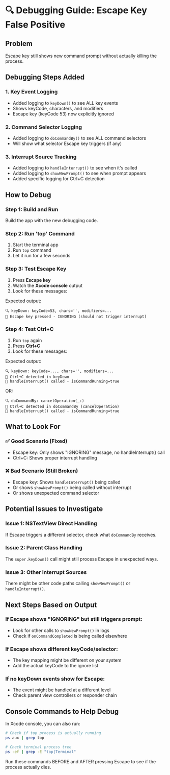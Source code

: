# 🔍 Debugging Guide: Escape Key False Positive

## Problem
Escape key still shows new command prompt without actually killing the process.

## Debugging Steps Added

### 1. **Key Event Logging**
- Added logging to `keyDown()` to see ALL key events
- Shows keyCode, characters, and modifiers
- Escape key (keyCode 53) now explicitly ignored

### 2. **Command Selector Logging** 
- Added logging to `doCommandBy()` to see ALL command selectors
- Will show what selector Escape key triggers (if any)

### 3. **Interrupt Source Tracking**
- Added logging to `handleInterrupt()` to see when it's called
- Added logging to `showNewPrompt()` to see when prompt appears
- Added specific logging for Ctrl+C detection

## How to Debug

### Step 1: Build and Run
Build the app with the new debugging code.

### Step 2: Run 'top' Command
1. Start the terminal app
2. Run `top` command
3. Let it run for a few seconds

### Step 3: Test Escape Key
1. Press **Escape key**
2. Watch the **Xcode console** output
3. Look for these messages:

Expected output:
```
🔍 keyDown: keyCode=53, chars='', modifiers=...
🚨 Escape key pressed - IGNORING (should not trigger interrupt)
```

### Step 4: Test Ctrl+C
1. Run `top` again
2. Press **Ctrl+C**  
3. Look for these messages:

Expected output:
```
🔍 keyDown: keyCode=..., chars='', modifiers=...
🎯 Ctrl+C detected in keyDown
🚨 handleInterrupt() called - isCommandRunning=true
```

OR:
```
🔍 doCommandBy: cancelOperation(_:)
🎯 Ctrl+C detected in doCommandBy (cancelOperation)
🚨 handleInterrupt() called - isCommandRunning=true
```

## What to Look For

### ✅ Good Scenario (Fixed)
- Escape key: Only shows "IGNORING" message, no handleInterrupt() call
- Ctrl+C: Shows proper interrupt handling

### ❌ Bad Scenario (Still Broken)  
- Escape key: Shows `handleInterrupt()` being called
- Or shows `showNewPrompt()` being called without interrupt
- Or shows unexpected command selector

## Potential Issues to Investigate

### Issue 1: NSTextView Direct Handling
If Escape triggers a different selector, check what `doCommandBy` receives.

### Issue 2: Parent Class Handling
The `super.keyDown()` call might still process Escape in unexpected ways.

### Issue 3: Other Interrupt Sources
There might be other code paths calling `showNewPrompt()` or `handleInterrupt()`.

## Next Steps Based on Output

### If Escape shows "IGNORING" but still triggers prompt:
- Look for other calls to `showNewPrompt()` in logs
- Check if `onCommandCompleted` is being called elsewhere

### If Escape shows different keyCode/selector:
- The key mapping might be different on your system
- Add the actual keyCode to the ignore list

### If no keyDown events show for Escape:
- The event might be handled at a different level
- Check parent view controllers or responder chain

## Console Commands to Help Debug

In Xcode console, you can also run:
```bash
# Check if top process is actually running
ps aux | grep top

# Check terminal process tree  
ps -ef | grep -E "top|Terminal"
```

Run these commands BEFORE and AFTER pressing Escape to see if the process actually dies.